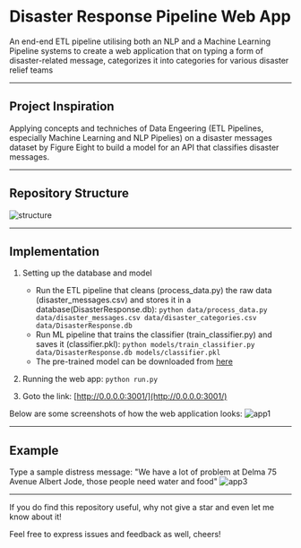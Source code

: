# Disaster Response Pipeline Web App
An end-end ETL pipeline utilising both an NLP and a Machine Learning Pipeline systems to create a web application that on typing a form of disaster-related message, categorizes it into categories for various disaster relief teams

-------

## Project Inspiration
Applying concepts and techniches of Data Engeering (ETL Pipelines, especially Machine Learning and NLP Pipelies) on a disaster messages dataset by Figure Eight to build a model for an API that classifies disaster messages.

------

## Repository Structure
![structure](https://user-images.githubusercontent.com/34100245/87125302-e4130480-c2a7-11ea-856d-68cd8de12cf0.PNG)

------

## Implementation
1. Setting up the database and model
   - Run the ETL pipeline that cleans (process_data.py) the raw data (disaster_messages.csv) and stores it in a database(DisasterResponse.db): ```python data/process_data.py data/disaster_messages.csv data/disaster_categories.csv data/DisasterResponse.db ```
   - Run ML pipeline that trains the classifier (train_classifier.py) and saves it (classifier.pkl): ```python models/train_classifier.py data/DisasterResponse.db models/classifier.pkl ```
   - The pre-trained model can be downloaded from [here](https://drive.google.com/file/d/1EbkXfpzmQSO7tkAK8N164c-Fo2-bHoWK/view?usp=sharing)
   
2. Running the web app: ```python run.py```
3. Goto the link: [http://0.0.0.0:3001/](http://0.0.0.0:3001/)

Below are some screenshots of how the web application looks:
![app1](https://user-images.githubusercontent.com/34100245/87163183-94066300-c2e4-11ea-8eca-954161b70370.PNG)

--------

## Example
Type a sample distress message: "We have a lot of problem at Delma 75 Avenue Albert Jode, those people need water and food"
![app3](https://user-images.githubusercontent.com/34100245/87163040-628d9780-c2e4-11ea-8aec-a1dee933cce6.png)

---

If you do find this repository useful, why not give a star and even let me know about it!

Feel free to express issues and feedback as well, cheers!

